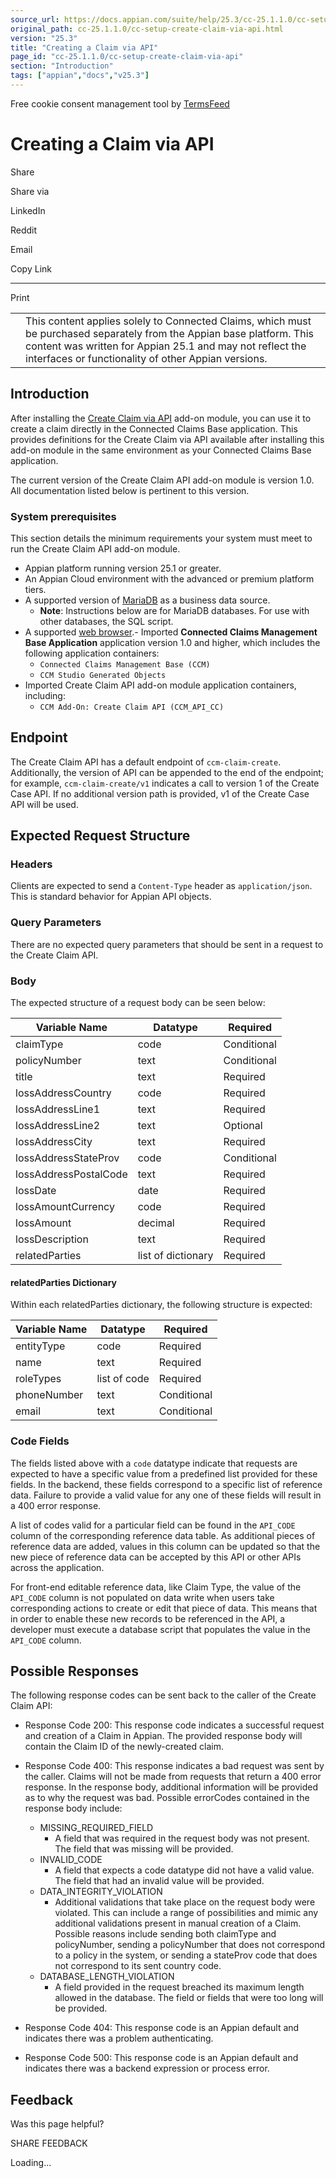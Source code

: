 ```yaml
---
source_url: https://docs.appian.com/suite/help/25.3/cc-25.1.1.0/cc-setup-create-claim-via-api.html
original_path: cc-25.1.1.0/cc-setup-create-claim-via-api.html
version: "25.3"
title: "Creating a Claim via API"
page_id: "cc-25.1.1.0/cc-setup-create-claim-via-api"
section: "Introduction"
tags: ["appian","docs","v25.3"]
---
```



Free cookie consent management tool by [TermsFeed](https://www.termsfeed.com/)

# Creating a Claim via API

Share

Share via

LinkedIn

Reddit

Email

Copy Link

* * *

Print

<table><tbody><tr><td><i class="fa fa-check-square-o" aria-hidden="true"></i></td><td>This content applies solely to Connected Claims, which must be purchased separately from the Appian base platform. This content was written for Appian 25.1 and may not reflect the interfaces or functionality of other Appian versions.</td></tr></tbody></table>

## Introduction

After installing the [Create Claim via API](cc-install-create-claim-api.html) add-on module, you can use it to create a claim directly in the Connected Claims Base application. This provides definitions for the Create Claim via API available after installing this add-on module in the same environment as your Connected Claims Base application.

The current version of the Create Claim API add-on module is version 1.0. All documentation listed below is pertinent to this version.

### System prerequisites

This section details the minimum requirements your system must meet to run the Create Claim API add-on module.

-   Appian platform running version 25.1 or greater.
-   An Appian Cloud environment with the advanced or premium platform tiers.
-   A supported version of [MariaDB](../System_Requirements.html#databases) as a business data source.
    -   **Note**: Instructions below are for MariaDB databases. For use with other databases, the SQL script.
-   A supported [web browser](../System_Requirements.html#web-browsers).- Imported **Connected Claims Management Base Application** application version 1.0 and higher, which includes the following application containers:
    -   `Connected Claims Management Base (CCM)`
    -   `CCM Studio Generated Objects`
-   Imported Create Claim API add-on module application containers, including:
    -   `CCM Add-On: Create Claim API (CCM_API_CC)`

## Endpoint

The Create Claim API has a default endpoint of `ccm-claim-create`. Additionally, the version of API can be appended to the end of the endpoint; for example, `ccm-claim-create/v1` indicates a call to version 1 of the Create Case API. If no additional version path is provided, v1 of the Create Case API will be used.

## Expected Request Structure

### Headers

Clients are expected to send a `Content-Type` header as `application/json`. This is standard behavior for Appian API objects.

### Query Parameters

There are no expected query parameters that should be sent in a request to the Create Claim API.

### Body

The expected structure of a request body can be seen below:

| Variable Name | Datatype | Required |
| --- | --- | --- |
| claimType | code | Conditional |
| policyNumber | text | Conditional |
| title | text | Required |
| lossAddressCountry | code | Required |
| lossAddressLine1 | text | Required |
| lossAddressLine2 | text | Optional |
| lossAddressCity | text | Required |
| lossAddressStateProv | code | Conditional |
| lossAddressPostalCode | text | Required |
| lossDate | date | Required |
| lossAmountCurrency | code | Required |
| lossAmount | decimal | Required |
| lossDescription | text | Required |
| relatedParties | list of dictionary | Required |

#### relatedParties Dictionary

Within each relatedParties dictionary, the following structure is expected:

| Variable Name | Datatype | Required |
| --- | --- | --- |
| entityType | code | Required |
| name | text | Required |
| roleTypes | list of code | Required |
| phoneNumber | text | Conditional |
| email | text | Conditional |

### Code Fields

The fields listed above with a `code` datatype indicate that requests are expected to have a specific value from a predefined list provided for these fields. In the backend, these fields correspond to a specific list of reference data. Failure to provide a valid value for any one of these fields will result in a 400 error response.

A list of codes valid for a particular field can be found in the `API_CODE` column of the corresponding reference data table. As additional pieces of reference data are added, values in this column can be updated so that the new piece of reference data can be accepted by this API or other APIs across the application.

For front-end editable reference data, like Claim Type, the value of the `API_CODE` column is not populated on data write when users take corresponding actions to create or edit that piece of data. This means that in order to enable these new records to be referenced in the API, a developer must execute a database script that populates the value in the `API_CODE` column.

## Possible Responses

The following response codes can be sent back to the caller of the Create Claim API:

-   Response Code 200: This response code indicates a successful request and creation of a Claim in Appian. The provided response body will contain the Claim ID of the newly-created claim.

-   Response Code 400: This response indicates a bad request was sent by the caller. Claims will not be made from requests that return a 400 error response. In the response body, additional information will be provided as to why the request was bad. Possible errorCodes contained in the response body include:

    -   MISSING\_REQUIRED\_FIELD
        -   A field that was required in the request body was not present. The field that was missing will be provided.
    -   INVALID\_CODE
        -   A field that expects a code datatype did not have a valid value. The field that had an invalid value will be provided.
    -   DATA\_INTEGRITY\_VIOLATION
        -   Additional validations that take place on the request body were violated. This can include a range of possibilities and mimic any additional validations present in manual creation of a Claim. Possible reasons include sending both claimType and policyNumber, sending a policyNumber that does not correspond to a policy in the system, or sending a stateProv code that does not correspond to its sent country code.
    -   DATABASE\_LENGTH\_VIOLATION
        -   A field provided in the request breached its maximum length allowed in the database. The field or fields that were too long will be provided.
-   Response Code 404: This response code is an Appian default and indicates there was a problem authenticating.

-   Response Code 500: This response code is an Appian default and indicates there was a backend expression or process error.

## Feedback

Was this page helpful?

SHARE FEEDBACK

Loading...